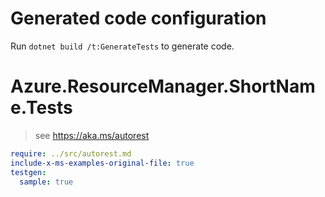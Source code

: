# Generated code configuration

Run `dotnet build /t:GenerateTests` to generate code.

# Azure.ResourceManager.ShortName.Tests

> see https://aka.ms/autorest
``` yaml
require: ../src/autorest.md
include-x-ms-examples-original-file: true
testgen:
  sample: true
```